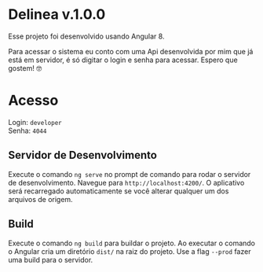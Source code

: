 # Delinea v.1.0.0

Esse projeto foi desenvolvido usando Angular 8.

Para acessar o sistema eu conto com uma Api desenvolvida por mim que já está em servidor, é só digitar o login e senha para acessar.
Espero que gostem! :nerd_face:

# Acesso
Login: `developer`<br>
Senha: `4044`
## Servidor de Desenvolvimento

Execute o comando `ng serve` no prompt de comando para rodar o servidor de desenvolvimento. Navegue para `http://localhost:4200/`. O aplicativo será recarregado automaticamente se você alterar qualquer um dos arquivos de origem.

## Build

Execute o comando `ng build` para buildar o projeto. Ao executar o comando o Angular cria um diretório `dist/` na raiz do projeto. Use a flag `--prod` fazer uma build para o servidor.
